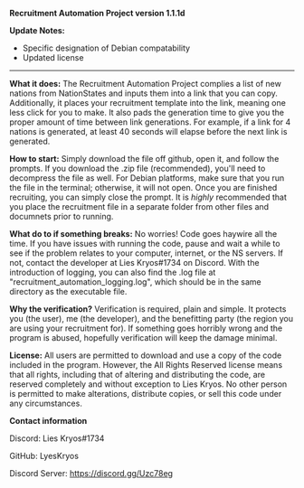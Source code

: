 **Recruitment Automation Project version 1.1.1d**

**Update Notes:**

- Specific designation of Debian compatability
- Updated license
--------------------------

**What it does:**
The Recruitment Automation Project complies a list of new nations from NationStates and inputs them into a link that you can copy. Additionally, it places your recruitment template into the link, meaning one less click for you to make. It also pads the generation time to give you the proper amount of time between link generations. For example, if a link for 4 nations is generated, at least 40 seconds will elapse before the next link is generated.

**How to start:**
Simply download the file off github, open it, and follow the prompts. If you download the .zip file (recommended), you'll need to decompress the file as well. For Debian platforms, make sure that you run the file in the terminal; otherwise, it will not open. Once you are finished recruiting, you can simply close the prompt. It is *highly* recommended that you place the recruitment file in a separate folder from other files and documnets prior to running.

**What do to if something breaks:**
No worries! Code goes haywire all the time. If you have issues with running the code, pause and wait a while to see if the problem relates to your computer, internet, or the NS servers. If not, contact the developer at Lies Kryos#1734 on Discord. With the introduction of logging, you can also find the .log file at "recruitment_automation_logging.log", which should be in the same directory as the executable file. 

**Why the verification?**
Verification is required, plain and simple. It protects you (the user), me (the developer), and the benefitting party (the region you are using your recruitment for). If something goes horribly wrong and the program is abused, hopefully verification will keep the damage minimal.

**License:**
All users are permitted to download and use a copy of the code included in the program. However, the All Rights Reserved license means that all rights, including that of altering and distributing the code, are reserved completely and without exception to Lies Kryos. No other person is permitted to make alterations, distribute copies, or sell this code under any circumstances. 

**Contact information**

Discord: Lies Kryos#1734

GitHub: LyesKryos

Discord Server: https://discord.gg/Uzc78eg
